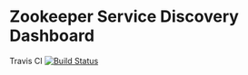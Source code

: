 # Zookeeper Service Discovery Dashboard

Travis CI [![Build Status](https://travis-ci.org/enthusiast94/zookeeper-service-discovery-dashboard.svg?branch=master)](https://travis-ci.org/enthusiast94/zookeeper-service-discovery-dashboard)

